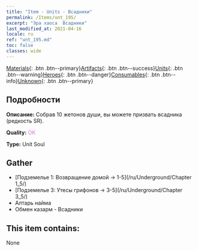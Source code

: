 ```yaml
---
title: "Item - Units - Всадники"
permalink: /Items/unt_195/
excerpt: "Эра хаоса  Всадники"
last_modified_at: 2021-04-16
locale: ru
ref: "unt_195.md"
toc: false
classes: wide
---
```

 [Materials](/ru/Items/){: .btn .btn--primary}[Artifacts](/ru/Items/Artifacts/){: .btn .btn--success}[Units](/ru/Items/Units/){: .btn .btn--warning}[Heroes](/ru/Items/Heroes/){: .btn .btn--danger}[Consumables](/ru/Items/Consumables/){: .btn .btn--info}[Unknown](/ru/Items/Unknown/){: .btn .btn--primary}

## Подробности
 **Описание:** Собрав 10 жетонов души, вы можете призвать всадника (редкость SR).

 **Quality:** <span style="color: #DA70D6">OK</span>

 **Type:** Unit Soul

## Gather

*    [Подземелье 1: Возвращение домой -> 1-5](/ru/Underground/Chapter 1_5/) 
*    [Подземелье 3: Утесы грифонов -> 3-5](/ru/Underground/Chapter 3_5/) 
*    Алтарь найма 
*    Обмен казарм - Всадники 

## This item contains:

  None

